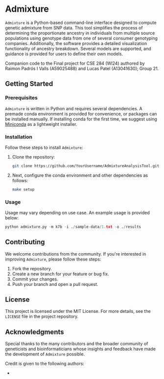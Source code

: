 # Admixture

`Admixture` is a Python-based command-line interface designed to compute genetic admixture from SNP data. This tool simplifies the process of determining the proportionate ancestry in individuals from multiple source populations using genotype data from one of several consumer genotyping companies. Additionally, the software provides a detailed visualization functionality of ancestry breakdown. Several models are supported, and guidance is provided for users to define their own models.

Companion code to the Final project for CSE 284 (WI24) authored by Raimon Padrós I Valls (A59025488) and Lucas Patel (A13041630); Group 21.

## Getting Started

### Prerequisites

`Admixture` is written in Python and requires several dependencies. A premade conda environment is provided for convenience, or packages can be installed manually. If installing conda for the first time, we suggest using [Miniconda](https://docs.anaconda.com/free/miniconda/) as a lightweight installer.

### Installation

Follow these steps to install `Admixture`:

1. Clone the repository:
    ```bash
    git clone https://github.com/YourUsername/AdmixtureAnalysisTool.git
    ```
2. Next, configure the conda environment and other dependencies as follows:
    ```bash
    make setup
    ```

### Usage
Usage may vary depending on use case. An example usage is provided below:
```python
python admixture.py -m k7b -i ./sample-data/1.txt -o ./results
```

## Contributing
We welcome contributions from the community. If you're interested in improving `Admixture`, please follow these steps:

1. Fork the repository.
2. Create a new branch for your feature or bug fix.
3. Commit your changes.
4. Push your branch and open a pull request.

## License

This project is licensed under the MIT License. For more details, see the `LICENSE` file in the project repository.

## Acknowledgments

Special thanks to the many contributors and the broader community of geneticists and bioinformaticians whose insights and feedback have made the development of `Admixture` possible.

Credit is given to the following authors:
* []()
